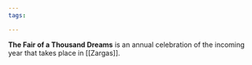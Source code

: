 ```yaml
---
tags:

---
```

**The Fair of a Thousand Dreams** is an annual celebration of the incoming year that takes place in [[Zargas]].
